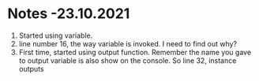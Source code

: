 # Notes -23.10.2021

1. Started using variable.
2. line number 16, the way variable is invoked. I need to find out why?
3. First time, started using output function. Remember the name you gave to output variable is also show on the console. So line 32, instance outputs
